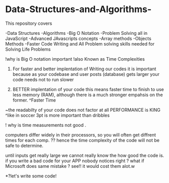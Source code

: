 # Data-Structures-and-Algorithms-

This repository covers 

-Data Structures 
-Algorithms 
-Big O Notation
-Problem Solving all in JavaScript
-Advanced JAvascripts concepts 
-Array methods 
-Objects Methods
-Faster Code Writing and All Problem solving skills needed for Solving Life Problems 




  !why is Big O notation important
      !also Known as Time Complexities 
 
 1. For faster and better implentation of Writing our codes
 it is important because as your codebase and user posts (database) gets larger your code needs not to run slower
 
2. BETTER implentation of your code
this means faster time to finish to use less memory (RAM), although there is a much stronger empahsis on the former.
                          ^Faster Time 
 
 ~the readabilty of your code does not factor at all PERFORMANCE is KING
              ^like  in soccer 3pt is more important than dribbles
 
  ! why is time measurements not good .
 
computers differ widely in  their processors, so you will often get diffrent times for each comp. ??
hence the time complexity of the code will not be safe to determine.

 until inputs get really large we cannot really know the how good the code is.
 if you write a bad code for your APP nobody notices right ?
 what if Microsoft does same mistake ? see!! it would cost them alot.w

*?let's write some code!
 
